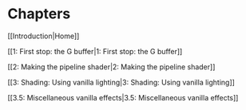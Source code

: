 # Chapters
[[Introduction|Home]]

[[1: First stop: the G buffer|1: First stop: the G buffer]]

[[2: Making the pipeline shader|2: Making the pipeline shader]]

[[3: Shading: Using vanilla lighting|3: Shading: Using vanilla lighting]]

[[3.5: Miscellaneous vanilla effects|3.5: Miscellaneous vanilla effects]]